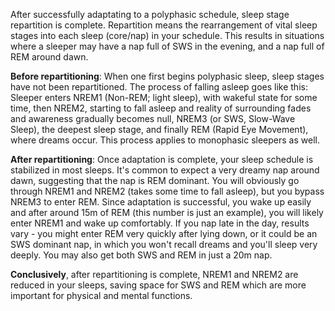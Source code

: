 After successfully adaptating to a polyphasic schedule, sleep stage repartition is complete. Repartition means the rearrangement of vital sleep stages into each sleep (core/nap) in your schedule. This results in situations where a sleeper may have a nap full of SWS in the evening, and a nap full of REM around dawn. 

**Before repartitioning**: When one first begins polyphasic sleep, sleep stages have not been repartitioned. The process of falling asleep goes like this: Sleeper enters NREM1 (Non-REM; light sleep), with wakeful state for some time, then NREM2, starting to fall asleep and reality of surrounding fades and awareness gradually becomes null, NREM3 (or SWS, Slow-Wave Sleep), the deepest sleep stage, and finally REM (Rapid Eye Movement), where dreams occur. This process applies to monophasic sleepers as well.

**After repartitioning**: Once adaptation is complete, your sleep schedule is stabilized in most sleeps. It's common to expect a very dreamy nap around dawn, suggesting that the nap is REM dominant. You will obviously go through NREM1 and NREM2 (takes some time to fall asleep), but you bypass NREM3 to enter REM. Since adaptation is successful, you wake up easily and after around 15m of REM (this number is just an example), you will likely enter NREM1 and wake up comfortably. If you nap late in the day, results vary - you might enter REM very quickly after lying down, or it could be an SWS dominant nap, in which you won't recall dreams and you'll sleep very deeply. You may also get both SWS and REM in just a 20m nap. 

**Conclusively**, after repartitioning is complete, NREM1 and NREM2 are reduced in your sleeps, saving space for SWS and REM which are more important for physical and mental functions. 